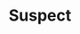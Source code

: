 ---
title: Suspect
year: 1960
opening_date: 1960-01-15
closing_date: 1960-01-23
layout: productions
image:
image_caption:
image_credit:
playbill:
category:
details:
  Theatre: Theatre Jacksonville
  Venue: Little Theatre
cast:
  Mrs. Smith: Dorothy Portnoy
  Goudie MacIntyre: Ann Dobbie
  Dr. Rendle: Jack Evans
  Janet Rendle: Brandy Kraft
  Robert Smith: Glenn H. Logan
  The Rev. Alfred Combermere: Art Logan
  Sir Hugo Const: Fred Chapman
  Lady Const: Virginia Popwell
crew:
  Designer and Director: Maurice Geoffrey
  Stage Manager: Chris Michael Chiasson
  Assistant Stage Manager: Sand Gordon
  Book-Holder: Ellen Black
  Sound Effects:
    - Sand Gordon
    - Jack Evans
    - Laurene Prescott
  Lighting:
    - Norman Howard
    - Jack Broughton
    - Ernie Evans
    - Warren Zundell
  Costumes:
    - Ellen Black
    - Virginia Black
  Properties:
    - Gayle Swymer
    - Sue Henderson
    - Mildred Thomas
    - Wilma Bertrand
    - Anna Chaisson
    - Claire Zundell
    - Mary Sloan
    - Ernie Evans
  Make-Up:
    - Dorothy Portnoy
    - Elmo Lehman
    - Polly Clendening
    - Lacy Wilson
  Scenery:
    - Frank Ridge
    - Dixie Cohen
    - Paul Galloway
    - Dick Kaufman
    - Betty Slifer
    - Joe Sloan
    - Art Logan
    - Ellen Black
    - George Slifer
    - Glenn H. Logan
    - Jack Broughton
    - Bunni Thornhill
    - Wilma Bertrand
    - Gayle Swymer
    - Thelma Mayeron
    - Al Gross
    - Ernie Evans
    - Claire Zundell
    - Sandy Gordon
    - Chris Chiasson
external_links:
---